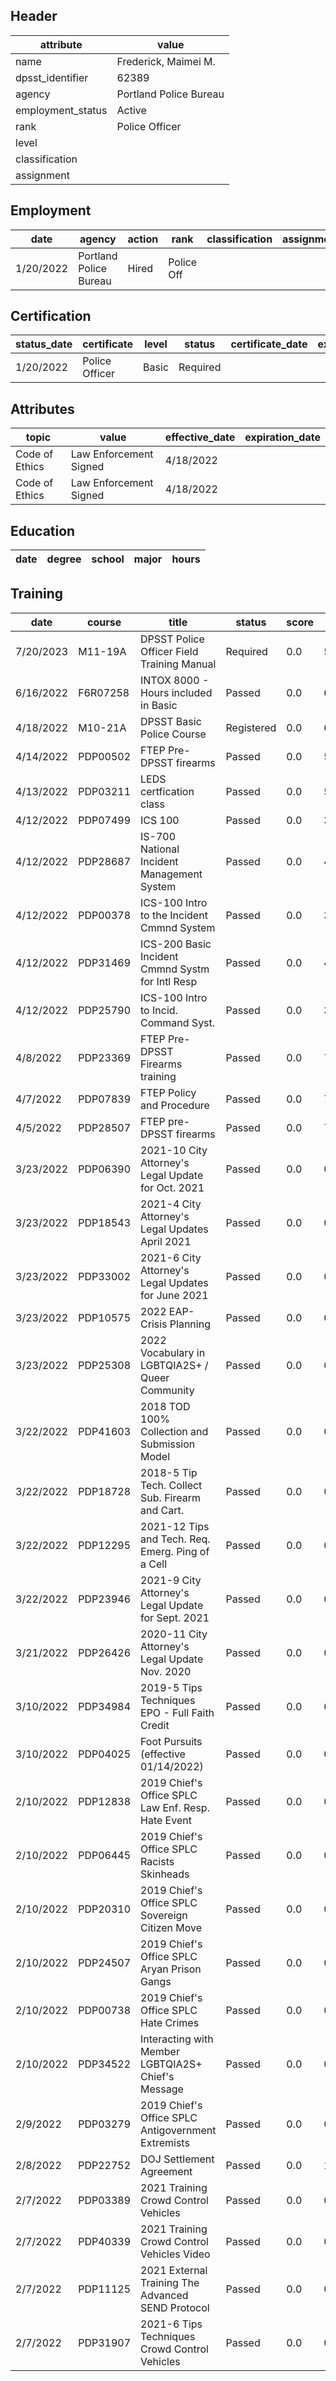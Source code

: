 ## Header
| attribute | value |
| --------- | ----- |
| name | Frederick, Maimei M. |
| dpsst_identifier | 62389 |
| agency | Portland Police Bureau |
| employment_status | Active |
| rank | Police Officer |
| level |  |
| classification |  |
| assignment |  |
## Employment
| date | agency | action | rank | classification | assignment |
| ---- | ------ | ------ | ---- | -------------- | ---------- |
| 1/20/2022 | Portland Police Bureau | Hired | Police Off |  |  |
## Certification
| status_date | certificate | level | status | certificate_date | expiration_date | probation_date |
| ----------- | ----------- | ----- | ------ | ---------------- | --------------- | -------------- |
| 1/20/2022 | Police Officer | Basic | Required |  |  | 7/20/2023 |
## Attributes
| topic | value | effective_date | expiration_date |
| ----- | ----- | -------------- | --------------- |
| Code of Ethics | Law Enforcement Signed | 4/18/2022 |  |
| Code of Ethics | Law Enforcement Signed | 4/18/2022 |  |
## Education
| date | degree | school | major | hours |
| ---- | ------ | ------ | ----- | ----- |
## Training
| date | course | title | status | score | hours |
| ---- | ------ | ----- | ------ | ----- | ----- |
| 7/20/2023 | M11-19A | DPSST Police Officer Field Training Manual | Required | 0.0 | 50.00 |
| 6/16/2022 | F6R07258 | INTOX 8000 - Hours included in Basic | Passed | 0.0 | 6.00 |
| 4/18/2022 | M10-21A | DPSST Basic Police Course | Registered | 0.0 | 640.00 |
| 4/14/2022 | PDP00502 | FTEP Pre-DPSST firearms | Passed | 0.0 | 5.00 |
| 4/13/2022 | PDP03211 | LEDS certfication class | Passed | 0.0 | 5.00 |
| 4/12/2022 | PDP07499 | ICS 100 | Passed | 0.0 | 3.00 |
| 4/12/2022 | PDP28687 | IS-700 National Incident Management System | Passed | 0.0 | 4.00 |
| 4/12/2022 | PDP00378 | ICS-100 Intro to the Incident Cmmnd System | Passed | 0.0 | 3.00 |
| 4/12/2022 | PDP31469 | ICS-200 Basic Incident Cmmnd Systm for Intl Resp | Passed | 0.0 | 4.00 |
| 4/12/2022 | PDP25790 | ICS-100 Intro to Incid. Command Syst. | Passed | 0.0 | 3.00 |
| 4/8/2022 | PDP23369 | FTEP Pre-DPSST Firearms training | Passed | 0.0 | 7.00 |
| 4/7/2022 | PDP07839 | FTEP Policy and Procedure | Passed | 0.0 | 7.00 |
| 4/5/2022 | PDP28507 | FTEP pre-DPSST firearms | Passed | 0.0 | 7.00 |
| 3/23/2022 | PDP06390 | 2021-10 City Attorney's Legal Update for Oct. 2021 | Passed | 0.0 | 0.25 |
| 3/23/2022 | PDP18543 | 2021-4 City Attorney's Legal Updates April 2021 | Passed | 0.0 | 0.25 |
| 3/23/2022 | PDP33002 | 2021-6 City Attorney's Legal Updates for June 2021 | Passed | 0.0 | 0.25 |
| 3/23/2022 | PDP10575 | 2022 EAP-Crisis Planning | Passed | 0.0 | 0.25 |
| 3/23/2022 | PDP25308 | 2022 Vocabulary in LGBTQIA2S+ / Queer Community | Passed | 0.0 | 0.25 |
| 3/22/2022 | PDP41603 | 2018 TOD 100% Collection and Submission Model | Passed | 0.0 | 0.25 |
| 3/22/2022 | PDP18728 | 2018-5 Tip  Tech. Collect Sub. Firearm and Cart. | Passed | 0.0 | 0.25 |
| 3/22/2022 | PDP12295 | 2021-12 Tips and Tech. Req. Emerg. Ping of a Cell | Passed | 0.0 | 0.25 |
| 3/22/2022 | PDP23946 | 2021-9 City Attorney's Legal Update for Sept. 2021 | Passed | 0.0 | 0.25 |
| 3/21/2022 | PDP26426 | 2020-11 City Attorney's Legal Update Nov. 2020 | Passed | 0.0 | 0.25 |
| 3/10/2022 | PDP34984 | 2019-5 Tips  Techniques EPO - Full Faith Credit | Passed | 0.0 | 0.25 |
| 3/10/2022 | PDP04025 | Foot Pursuits (effective 01/14/2022) | Passed | 0.0 | 0.50 |
| 2/10/2022 | PDP12838 | 2019 Chief's Office SPLC Law Enf. Resp. Hate Event | Passed | 0.0 | 0.25 |
| 2/10/2022 | PDP06445 | 2019 Chief's Office SPLC Racists Skinheads | Passed | 0.0 | 0.25 |
| 2/10/2022 | PDP20310 | 2019 Chief's Office SPLC Sovereign Citizen Move | Passed | 0.0 | 0.25 |
| 2/10/2022 | PDP24507 | 2019 Chief's Office SPLC Aryan Prison Gangs | Passed | 0.0 | 0.25 |
| 2/10/2022 | PDP00738 | 2019 Chief's Office SPLC Hate Crimes | Passed | 0.0 | 0.25 |
| 2/10/2022 | PDP34522 | Interacting with Member LGBTQIA2S+ Chief's Message | Passed | 0.0 | 0.25 |
| 2/9/2022 | PDP03279 | 2019 Chief's Office SPLC Antigovernment Extremists | Passed | 0.0 | 0.25 |
| 2/8/2022 | PDP22752 | DOJ Settlement Agreement | Passed | 0.0 | 1.00 |
| 2/7/2022 | PDP03389 | 2021 Training Crowd Control Vehicles | Passed | 0.0 | 0.50 |
| 2/7/2022 | PDP40339 | 2021 Training Crowd Control Vehicles Video | Passed | 0.0 | 0.25 |
| 2/7/2022 | PDP11125 | 2021 External Training The Advanced SEND Protocol | Passed | 0.0 | 0.25 |
| 2/7/2022 | PDP31907 | 2021-6 Tips  Techniques Crowd Control Vehicles | Passed | 0.0 | 0.25 |
